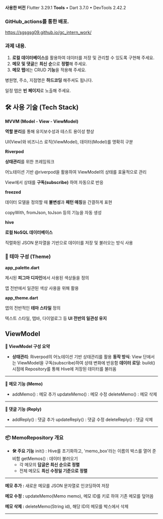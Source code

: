 **사용한 버전**
Flutter 3.29.1
**Tools**
• Dart 3.7.0
• DevTools 2.42.2
### GitHub_actions를 통한 배포.

https://sgsgsg09.github.io/gc_intern_work/

### 과제 내용.

1. **로컬** **데이터베이스**를 활용하여 데이터를 저장 및 관리할 수 있도록 구현해 주세요.
2. **메모** **및** **댓글**은 **최신** **순**으로 **정렬**해 주세요.
3. **메모** **탭**에는 CRUD **기능**을 적용해 주세요.

병원명, 주소, 지점명은 **하드코딩** 해주셔도 됩니다.

일정 탭은 **빈** **페이지**로 노출해 주세요.

## **🛠️ 사용 기술 (Tech Stack)**

**MVVM (Model - View - ViewModel)**

**역할 분리**를 통해 유지보수성과 테스트 용이성 향상

UI(View)와 비즈니스 로직(ViewModel), 데이터(Model)를 명확히 구분

**Riverpod**

**상태관리**를 위한 프레임워크

어노테이션 기반 @riverpod을 활용하여 ViewModel의 상태를 효율적으로 관리

View에서 상태를 **구독(subscribe)** 하여 자동으로 반응

**freezed**

데이터 모델을 정의할 때 **불변성**과 **패턴 매칭**을 간결하게 표현

copyWith, fromJson, toJson 등의 기능을 자동 생성

**hive**

**로컬 NoSQL 데이터베이스**

직렬화된 JSON 문자열을 기반으로 데이터를 저장 및 불러오는 방식 사용

### **🎨 테마 구성 (Theme)**

**app_palette.dart**

제시된 **피그마 디자인**에서 사용된 색상들을 정의

앱 전반에서 일관된 색상 사용을 위해 활용

**app_theme.dart**

앱의 전반적인 **테마 스타일** 정의

텍스트 스타일, 탭바, 다이얼로그 등 **UI 전반의 일관성 유지**

## ViewModel

**📌 ViewModel 구성 요약**

- **상태관리**: Riverpod의 어노테이션 기반 상태관리를 활용
  **동작 방식**: View 단에서는 ViewModel을 구독(subscribe)하여 상태 변화에 반응함
  **데이터 로딩**: build() 시점에 Repository를 통해 Hive에 저장된 데이터를 불러옴

---

**📝 메모 기능 (Memo)**

- addMemo() : 메모 추가
  updateMemo() : 메모 수정
  deleteMemo() : 메모 삭제

---

**💬 댓글 기능 (Reply)**

- addReply() : 댓글 추가
  updateReply() : 댓글 수정
  deleteReply() : 댓글 삭제

---

### **📦 MemoRepository 개요**

- **🛠 주요 기능**
  init() : Hive를 초기화하고, 'memo_box'라는 이름의 박스를 열어 준비함
  getMemos() : 데이터 불러오기
  - 각 메모의 **답글은 최신 순으로 정렬**
  - 전체 메모도 **최신 수정일 기준으로 정렬**

---

**메모 추가 :** 새로운 메모를 JSON 문자열로 인코딩하여 저장

**메모 수정 :** updateMemo(Memo memo), 메모 ID를 키로 하여 기존 메모를 덮어씀

**메모 삭제 :** deleteMemo(String id), 해당 ID의 메모를 박스에서 삭제

---
